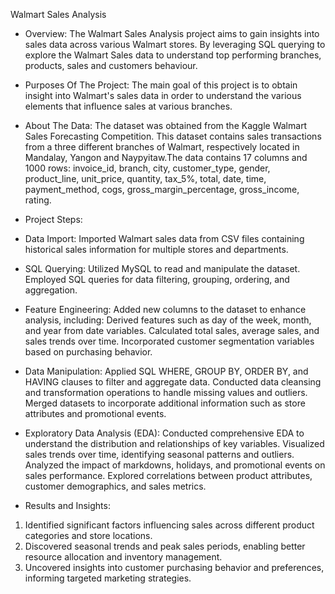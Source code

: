 Walmart Sales Analysis

* Overview:
The Walmart Sales Analysis project aims to gain insights into sales data across various Walmart stores. By leveraging SQL querying to explore the Walmart Sales data to understand top performing branches, products, sales and customers behaviour.

* Purposes Of The Project:
The main goal of this project is to obtain insight into Walmart's sales data in order to understand the various elements that influence sales at various branches.


* About The Data:
The dataset was obtained from the Kaggle Walmart Sales Forecasting Competition. This dataset contains sales transactions from a three different branches of Walmart, respectively located in Mandalay, Yangon and Naypyitaw.The data contains 17 columns and 1000 rows: invoice_id, branch, city, customer_type, gender, product_line, unit_price, quantity, tax_5%, total, date, time, payment_method, cogs, gross_margin_percentage, gross_income, rating.

* Project Steps:
* Data Import:
Imported Walmart sales data from CSV files containing historical sales information for multiple stores and departments.

* SQL Querying:
Utilized MySQL to read and manipulate the dataset.
Employed SQL queries for data filtering, grouping, ordering, and aggregation.

* Feature Engineering:
Added new columns to the dataset to enhance analysis, including:
Derived features such as day of the week, month, and year from date variables.
Calculated total sales, average sales, and sales trends over time.
Incorporated customer segmentation variables based on purchasing behavior.

* Data Manipulation:
Applied SQL WHERE, GROUP BY, ORDER BY, and HAVING clauses to filter and aggregate data.
Conducted data cleansing and transformation operations to handle missing values and outliers.
Merged datasets to incorporate additional information such as store attributes and promotional events.

* Exploratory Data Analysis (EDA):
Conducted comprehensive EDA to understand the distribution and relationships of key variables.
Visualized sales trends over time, identifying seasonal patterns and outliers.
Analyzed the impact of markdowns, holidays, and promotional events on sales performance.
Explored correlations between product attributes, customer demographics, and sales metrics.

* Results and Insights:
1. Identified significant factors influencing sales across different product categories and store locations.
2. Discovered seasonal trends and peak sales periods, enabling better resource allocation and inventory management.
3. Uncovered insights into customer purchasing behavior and preferences, informing targeted marketing strategies.
 


